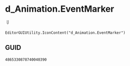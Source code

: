 # d_Animation.EventMarker
![](/img/d_Animation.EventMarker.png)

``` CSharp
EditorGUIUtility.IconContent("d_Animation.EventMarker")
```
## GUID
```
4865330878740040390
```
